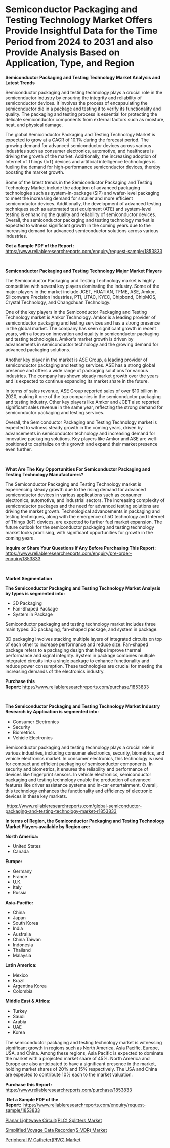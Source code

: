 <p><h1>Semiconductor Packaging and Testing Technology Market Offers Provide Insightful Data for the Time Period from 2024 to 2031 and also Provide Analysis Based on Application, Type, and Region</h1></p><p><strong>Semiconductor Packaging and Testing Technology Market Analysis and Latest Trends</strong></p>
<p><p>Semiconductor packaging and testing technology plays a crucial role in the semiconductor industry by ensuring the integrity and reliability of semiconductor devices. It involves the process of encapsulating the semiconductor die in a package and testing it to verify its functionality and quality. The packaging and testing process is essential for protecting the delicate semiconductor components from external factors such as moisture, heat, and physical damage.</p><p>The global Semiconductor Packaging and Testing Technology Market is expected to grow at a CAGR of 10.1% during the forecast period. The growing demand for advanced semiconductor devices across various industries such as consumer electronics, automotive, and healthcare is driving the growth of the market. Additionally, the increasing adoption of Internet of Things (IoT) devices and artificial intelligence technologies is fueling the demand for high-performance semiconductor devices, thereby boosting the market growth.</p><p>Some of the latest trends in the Semiconductor Packaging and Testing Technology Market include the adoption of advanced packaging technologies such as system-in-package (SiP) and wafer-level packaging to meet the increasing demand for smaller and more efficient semiconductor devices. Additionally, the development of advanced testing techniques such as automated test equipment (ATE) and system-level testing is enhancing the quality and reliability of semiconductor devices. Overall, the semiconductor packaging and testing technology market is expected to witness significant growth in the coming years due to the increasing demand for advanced semiconductor solutions across various industries.</p></p>
<p><strong>Get a Sample PDF of the Report:&nbsp;</strong> <a href="https://www.reliableresearchreports.com/enquiry/request-sample/1853833">https://www.reliableresearchreports.com/enquiry/request-sample/1853833</a></p>
<p>&nbsp;</p>
<p><strong>Semiconductor Packaging and Testing Technology Major Market Players</strong></p>
<p><p>The Semiconductor Packaging and Testing Technology market is highly competitive with several key players dominating the industry. Some of the major players in the market include JCET, HUATIAN, TFME, ASE, Amkor, Siliconware Precision Industries, PTI, UTAC, KYEC, Chipbond, ChipMOS, Crystal Technology, and Changchuan Technology.</p><p>One of the key players in the Semiconductor Packaging and Testing Technology market is Amkor Technology. Amkor is a leading provider of semiconductor packaging and testing services and has a strong presence in the global market. The company has seen significant growth in recent years, with a focus on innovation and quality in semiconductor packaging and testing technologies. Amkor's market growth is driven by advancements in semiconductor technology and the growing demand for advanced packaging solutions.</p><p>Another key player in the market is ASE Group, a leading provider of semiconductor packaging and testing services. ASE has a strong global presence and offers a wide range of packaging solutions for various industries. The company has shown steady market growth over the years and is expected to continue expanding its market share in the future.</p><p>In terms of sales revenue, ASE Group reported sales of over $10 billion in 2020, making it one of the top companies in the semiconductor packaging and testing industry. Other key players like Amkor and JCET also reported significant sales revenue in the same year, reflecting the strong demand for semiconductor packaging and testing services.</p><p>Overall, the Semiconductor Packaging and Testing Technology market is expected to witness steady growth in the coming years, driven by advancements in semiconductor technology and increasing demand for innovative packaging solutions. Key players like Amkor and ASE are well-positioned to capitalize on this growth and expand their market presence even further.</p></p>
<p>&nbsp;</p>
<p><strong>What Are The Key Opportunities For Semiconductor Packaging and Testing Technology Manufacturers?</strong></p>
<p><p>The Semiconductor Packaging and Testing Technology market is experiencing steady growth due to the rising demand for advanced semiconductor devices in various applications such as consumer electronics, automotive, and industrial sectors. The increasing complexity of semiconductor packages and the need for advanced testing solutions are driving the market growth. Technological advancements in packaging and testing techniques, along with the emergence of 5G technology and Internet of Things (IoT) devices, are expected to further fuel market expansion. The future outlook for the semiconductor packaging and testing technology market looks promising, with significant opportunities for growth in the coming years.</p></p>
<p><strong>Inquire or Share Your Questions If Any Before Purchasing This Report:</strong> <a href="https://www.reliableresearchreports.com/enquiry/pre-order-enquiry/1853833">https://www.reliableresearchreports.com/enquiry/pre-order-enquiry/1853833</a></p>
<p>&nbsp;</p>
<p><strong>Market Segmentation</strong></p>
<p><strong>The Semiconductor Packaging and Testing Technology Market Analysis by types is segmented into:</strong></p>
<p><ul><li>3D Packaging</li><li>Fan-Shaped Package</li><li>System in Package</li></ul></p>
<p><p>Semiconductor packaging and testing technology market includes three main types: 3D packaging, fan-shaped package, and system in package. </p><p>3D packaging involves stacking multiple layers of integrated circuits on top of each other to increase performance and reduce size. Fan-shaped package refers to a packaging design that helps improve thermal performance and signal integrity. System in package combines multiple integrated circuits into a single package to enhance functionality and reduce power consumption. These technologies are crucial for meeting the increasing demands of the electronics industry.</p></p>
<p><strong>Purchase this Report:&nbsp;</strong><a href="https://www.reliableresearchreports.com/purchase/1853833">https://www.reliableresearchreports.com/purchase/1853833</a></p>
<p>&nbsp;</p>
<p><strong>The Semiconductor Packaging and Testing Technology Market Industry Research by Application is segmented into:</strong></p>
<p><ul><li>Consumer Electronics</li><li>Security</li><li>Biometrics</li><li>Vehicle Electronics</li></ul></p>
<p><p>Semiconductor packaging and testing technology plays a crucial role in various industries, including consumer electronics, security, biometrics, and vehicle electronics market. In consumer electronics, this technology is used for compact and efficient packaging of semiconductor components. In security and biometrics, it ensures the reliability and performance of devices like fingerprint sensors. In vehicle electronics, semiconductor packaging and testing technology enable the production of advanced features like driver assistance systems and in-car entertainment. Overall, this technology enhances the functionality and efficiency of electronic devices in these key markets.</p></p>
<p><a href="https://www.reliableresearchreports.com/global-semiconductor-packaging-and-testing-technology-market-r1853833">&nbsp;https://www.reliableresearchreports.com/global-semiconductor-packaging-and-testing-technology-market-r1853833</a></p>
<p><strong>In terms of Region, the Semiconductor Packaging and Testing Technology Market Players available by Region are:</strong></p>
<p>
    <p> <strong> North America: </strong>
        <ul>
            <li>United States</li>
            <li>Canada</li>
        </ul>
        </p> 
    <p> <strong> Europe: </strong>
        <ul>
            <li>Germany</li>
            <li>France</li>
            <li>U.K.</li>
            <li>Italy</li>
            <li>Russia</li>
        </ul>
        </p> 
    <p> <strong> Asia-Pacific: </strong>
        <ul>
            <li>China</li>
            <li>Japan</li>
            <li>South Korea</li>
            <li>India</li>
            <li>Australia</li>
            <li>China Taiwan</li>
            <li>Indonesia</li>
            <li>Thailand</li>
            <li>Malaysia</li>
        </ul>
        </p> 
    <p> <strong> Latin America: </strong>
        <ul>
            <li>Mexico</li>
            <li>Brazil</li>
            <li>Argentina Korea</li>
            <li>Colombia</li>
        </ul>
        </p> 
    <p> <strong> Middle East & Africa: </strong>
        <ul>
            <li>Turkey</li>
            <li>Saudi</li>
            <li>Arabia</li>
            <li>UAE</li>
            <li>Korea</li>
        </ul>
    </p>
    </p>
<p><p>The semiconductor packaging and testing technology market is witnessing significant growth in regions such as North America, Asia Pacific, Europe, USA, and China. Among these regions, Asia Pacific is expected to dominate the market with a projected market share of 45%. North America and Europe are also anticipated to have a significant presence in the market, holding market shares of 20% and 15% respectively. The USA and China are expected to contribute 10% each to the market valuation.</p></p>
<p><strong>Purchase this Report: </strong><a href="https://www.reliableresearchreports.com/purchase/1853833">https://www.reliableresearchreports.com/purchase/1853833</a></p>
<p>&nbsp;<strong>Get a Sample PDF of the Report:&nbsp;&nbsp;</strong><a href="https://www.reliableresearchreports.com/enquiry/request-sample/1853833">https://www.reliableresearchreports.com/enquiry/request-sample/1853833</a></p>
<p><strong></strong></p>
<p><p><a href="https://www.linkedin.com/pulse/planar-lightwave-circuitplc-splitters-market-comprehensive-wvawc">Planar Lightwave Circuit(PLC) Splitters Market</a></p><p><a href="https://www.linkedin.com/pulse/simplified-voyage-data-recorders-vdr-market-size-trends-complete-9zq4c?trackingId=VAuQE3uewFosGvkWwJWfbg%3D%3D">Simplified Voyage Data Recorder(S-VDR) Market</a></p><p><a href="https://www.linkedin.com/pulse/peripheral-iv-catheterpivc-market-report-reveals-latest-trends-3mlvf">Peripheral IV Catheter(PIVC) Market</a></p></p>